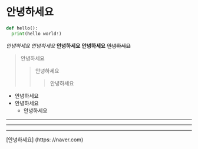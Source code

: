 # 안녕하세요
```python
def hello():
  print(hello world!)
```
*안녕하세요*
_안녕하세요_
**안녕하세요**
__안녕하세요__
~~안녕하세요~~
> 안녕하세요
> > 안녕하세요
> > > 안녕하세요
 + 안녕하세요
  + 안녕하세요
    + 안녕하세요
---
***
___
[안녕하세요] (https: //naver.com)
